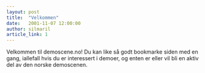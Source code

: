 ```yaml
---
layout: post
title:  "Velkommen"
date:   2001-11-07 12:00:00
author: silmaril
article_link: 1
---
```

Velkommen til demoscene.no! Du kan like så godt bookmarke siden med en
gang, iallefall hvis du er interessert i demoer, og enten er eller vil
bli en aktiv del av den norske demoscenen.


